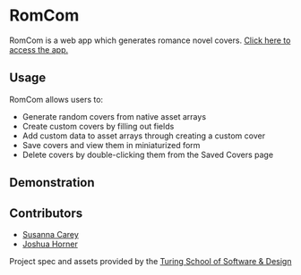 # RomCom

RomCom is a web app which generates romance novel covers.
[Click here to access the app.](https://jphorner.github.io/romcom/)

## Usage

RomCom allows users to:
- Generate random covers from native asset arrays
- Create custom covers by filling out fields
- Add custom data to asset arrays through creating a custom cover
- Save covers and view them in miniaturized form
- Delete covers by double-clicking them from the Saved Covers page

## Demonstration


## Contributors
- [Susanna Carey](https://github.com/susannaopal)
- [Joshua Horner](https://github.com/jphorner)

Project spec and assets provided by the [Turing School of Software & Design](https://frontend.turing.edu/)
